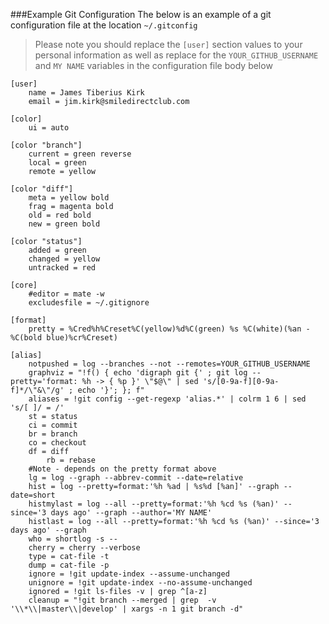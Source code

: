 ###Example Git Configuration
The below is an example of a git configuration file at the location `~/.gitconfig` 

> Please note you should replace the `[user]` section values to your personal information as well as replace for the `YOUR_GITHUB_USERNAME` and `MY NAME` variables in the configuration file body below

	[user]
		name = James Tiberius Kirk
		email = jim.kirk@smiledirectclub.com

	[color]
	    ui = auto

	[color "branch"]
	    current = green reverse
	    local = green
	    remote = yellow

	[color "diff"]
	    meta = yellow bold
	    frag = magenta bold
	    old = red bold
	    new = green bold

	[color "status"]
	    added = green
	    changed = yellow
	    untracked = red

	[core]
        #editor = mate -w
	    excludesfile = ~/.gitignore

	[format]
	    pretty = %Cred%h%Creset%C(yellow)%d%C(green) %s %C(white)(%an - %C(bold blue)%cr%Creset)

	[alias]
	    notpushed = log --branches --not --remotes=YOUR_GITHUB_USERNAME
	    graphviz = "!f() { echo 'digraph git {' ; git log --pretty='format: %h -> { %p }' \"$@\" | sed 's/[0-9a-f][0-9a-f]*/\"&\"/g' ; echo '}'; }; f"
	    aliases = !git config --get-regexp 'alias.*' | colrm 1 6 | sed 's/[ ]/ = /'
	    st = status
	    ci = commit
	    br = branch
	    co = checkout
	    df = diff
            rb = rebase
	    #Note - depends on the pretty format above
	    lg = log --graph --abbrev-commit --date=relative
	    hist = log --pretty=format:'%h %ad | %s%d [%an]' --graph --date=short
	    histmylast = log --all --pretty=format:'%h %cd %s (%an)' --since='3 days ago' --graph --author='MY NAME'
	    histlast = log --all --pretty=format:'%h %cd %s (%an)' --since='3 days ago' --graph
	    who = shortlog -s --
	    cherry = cherry --verbose
	    type = cat-file -t
	    dump = cat-file -p
	    ignore = !git update-index --assume-unchanged
	    unignore = !git update-index --no-assume-unchanged
	    ignored = !git ls-files -v | grep ^[a-z]
	    cleanup = "!git branch --merged | grep  -v '\\*\\|master\\|develop' | xargs -n 1 git branch -d"
	
		
